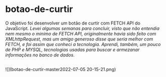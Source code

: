# botao-de-curtir
O objetivo foi desenvolver um botão de curtir com FETCH API do JavaScript.
*Levei algumas semanas para concluir, visto que não entendia nem mesmo o minimo de FETCH API, originalmente havia sido feito com XMLhttpRequest, mas um amigo generoso disse que seria melhor com FETCH, e foi assim que conheci a tecnologia. Aprendi, também, um pouco de PHP e MYSQL, tecnologias usadas para buscar e armezanar informações no banco de dados*. 
##
![](botao-de-curtir-master2022-07-05 20-15-21.png)
